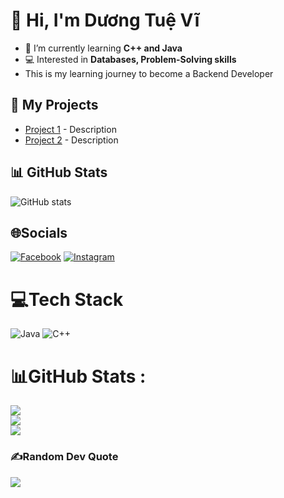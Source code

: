 
# 👋 Hi, I'm Dương Tuệ Vĩ

- 🌱 I’m currently learning **C++ and Java**
- 💻 Interested in **Databases, Problem-Solving skills**
- This is my learning journey to become a Backend Developer


## 🚀 My Projects
- [Project 1](https://github.com/duongtv/project1) - Description
- [Project 2](https://github.com/duongtv/project2) - Description

## 📊 GitHub Stats
![GitHub stats](https://github-readme-stats.vercel.app/api?username=duongtv&show_icons=true&theme=radical)

## 🌐Socials
[![Facebook](https://img.shields.io/badge/Facebook-%231877F2.svg?logo=Facebook&logoColor=white)](https://facebook.com/https://www.facebook.com/vi.duong.hehe) [![Instagram](https://img.shields.io/badge/Instagram-%23E4405F.svg?logo=Instagram&logoColor=white)](https://instagram.com/https://www.instagram.com/duongvi.06/) 

# 💻Tech Stack
![Java](https://img.shields.io/badge/java-%23ED8B00.svg?style=for-the-badge&logo=java&logoColor=white) ![C++](https://img.shields.io/badge/c++-%2300599C.svg?style=for-the-badge&logo=c%2B%2B&logoColor=white)
# 📊GitHub Stats :
![](https://github-readme-stats.vercel.app/api?username=viduong06&theme=radical&hide_border=false&include_all_commits=false&count_private=false)<br/>
![](https://github-readme-streak-stats.herokuapp.com/?user=viduong06&theme=radical&hide_border=false)<br/>
![](https://github-readme-stats.vercel.app/api/top-langs/?username=viduong06&theme=radical&hide_border=false&include_all_commits=false&count_private=false&layout=compact)

### ✍️Random Dev Quote
![](https://quotes-github-readme.vercel.app/api?type=horizontal&theme=radical)
